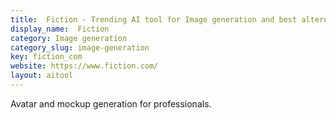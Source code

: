 ```yaml
---
title:  Fiction - Trending AI tool for Image generation and best alternatives
display_name:  Fiction
category: Image generation
category_slug: image-generation
key: fiction_com
website: https://www.fiction.com/
layout: aitool
---
```


Avatar and mockup generation for professionals.
